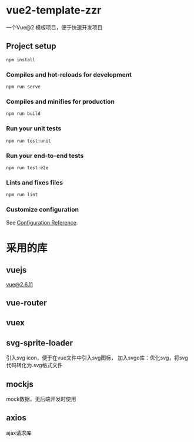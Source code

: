 # vue2-template-zzr
一个Vue@2 模板项目，便于快速开发项目

## Project setup
```
npm install
```

### Compiles and hot-reloads for development
```
npm run serve
```

### Compiles and minifies for production
```
npm run build
```

### Run your unit tests
```
npm run test:unit
```

### Run your end-to-end tests
```
npm run test:e2e
```

### Lints and fixes files
```
npm run lint
```

### Customize configuration
See [Configuration Reference](https://cli.vuejs.org/config/).

# 采用的库

## vuejs
vue@2.6.11

## vue-router

## vuex
## svg-sprite-loader
引入svg icon，便于在vue文件中引入svg图标，
加入svgo库：优化svg，将svg代码转化为.svg格式文件

## mockjs
mock数据，无后端开发时使用

## axios
ajax请求库